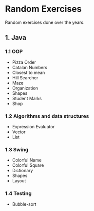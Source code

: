 # Random Exercises
Random exercises done over the years. 

## 1. Java

### 1.1 OOP
* Pizza Order
* Catalan Numbers
* Closest to mean
* Hill Searcher
* Maze
* Organization
* Shapes
* Student Marks
* Shop

### 1.2 Algorithms and data structures
* Expression Evaluator
* Vector
* List

### 1.3 Swing
* Colorful Name
* Colorful Square
* Dictionary
* Shapes
* Layout

### 1.4 Testing
* Bubble-sort


